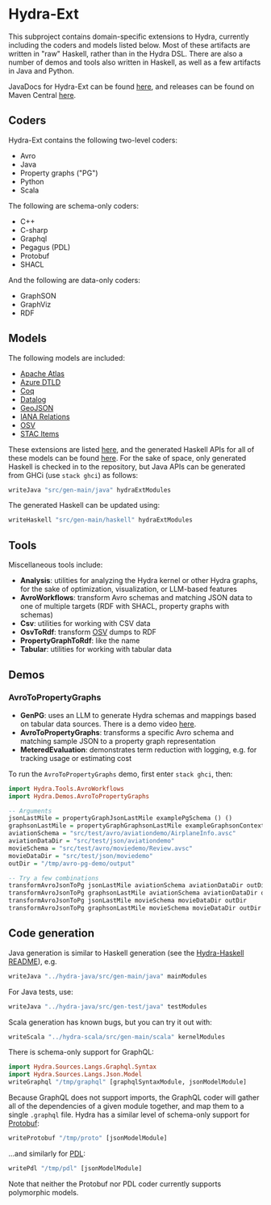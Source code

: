 # Hydra-Ext

This subproject contains domain-specific extensions to Hydra, currently
including the coders and models listed below.
Most of these artifacts are written in "raw" Haskell, rather than in the Hydra
DSL.
There are also a number of demos and tools also written in Haskell, as well as
a few artifacts in Java and Python.

JavaDocs for Hydra-Ext can be found [here](https://categoricaldata.github.io/hydra/hydra-ext/javadoc),
and releases can be found on Maven Central [here](https://central.sonatype.com/artifact/net.fortytwo.hydra/hydra-ext).

## Coders

Hydra-Ext contains the following two-level coders:
* Avro
* Java
* Property graphs ("PG")
* Python
* Scala

The following are schema-only coders:
* C++
* C-sharp
* Graphql
* Pegagus (PDL)
* Protobuf
* SHACL

And the following are data-only coders:
* GraphSON
* GraphViz
* RDF

## Models

The following models are included:
* [Apache Atlas](https://github.com/CategoricalData/hydra/blob/main/hydra-ext/src/main/haskell/Hydra/Models/Atlas.hs)
* [Azure DTLD](https://github.com/CategoricalData/hydra/blob/main/hydra-ext/src/main/haskell/Hydra/Models/AzureDtld.hs)
* [Coq](https://github.com/CategoricalData/hydra/blob/main/hydra-ext/src/main/haskell/Hydra/Models/Coq.hs)
* [Datalog](https://github.com/CategoricalData/hydra/blob/main/hydra-ext/src/main/haskell/Hydra/Models/Datalog.hs)
* [GeoJSON](https://github.com/CategoricalData/hydra/blob/main/hydra-ext/src/main/haskell/Hydra/Models/GeoJson.hs)
* [IANA Relations](https://github.com/CategoricalData/hydra/blob/main/hydra-ext/src/main/haskell/Hydra/Models/IanaRelations.hs)
* [OSV](https://github.com/CategoricalData/hydra/blob/main/hydra-ext/src/main/haskell/Hydra/Models/Osv.hs)
* [STAC Items](https://github.com/CategoricalData/hydra/blob/main/hydra-ext/src/main/haskell/Hydra/Models/StacItems.hs)

These extensions are listed [here](https://github.com/CategoricalData/hydra/blob/main/hydra-ext/src/main/haskell/Hydra/Extensions.hs),
and the generated Haskell APIs for all of these models can be found [here](https://github.com/CategoricalData/hydra/tree/main/hydra-ext/src/gen-main/haskell).
For the sake of space, only generated Haskell is checked in to the repository, but Java APIs can be generated from GHCi (use `stack ghci`) as follows:

```haskell
writeJava "src/gen-main/java" hydraExtModules
```

The generated Haskell can be updated using:

```haskell
writeHaskell "src/gen-main/haskell" hydraExtModules
```

## Tools

Miscellaneous tools include:
* **Analysis**: utilities for analyzing the Hydra kernel or other Hydra graphs, for the sake of optimization, visualization, or LLM-based features
* **AvroWorkflows**: transform Avro schemas and matching JSON data to one of multiple targets (RDF with SHACL, property graphs with schemas)
* **Csv**: utilities for working with CSV data
* **OsvToRdf**: transform [OSV](https://osv.dev) dumps to RDF
* **PropertyGraphToRdf**: like the name
* **Tabular**: utilities for working with tabular data

## Demos

### AvroToPropertyGraphs

* **GenPG**: uses an LLM to generate Hydra schemas and mappings based on tabular data sources. There is a demo video [here](https://drive.google.com/file/d/10HCElcG7n0tprOTdtX4bSa5yWYs08nV-/view?usp=sharing).
* **AvroToPropertyGraphs**: transforms a specific Avro schema and matching sample JSON to a property graph representation
* **MeteredEvaluation**: demonstrates term reduction with logging, e.g. for tracking usage or estimating cost

To run the `AvroToPropertyGraphs` demo, first enter `stack ghci`, then:

```haskell
import Hydra.Tools.AvroWorkflows
import Hydra.Demos.AvroToPropertyGraphs

-- Arguments
jsonLastMile = propertyGraphJsonLastMile examplePgSchema () ()
graphsonLastMile = propertyGraphGraphsonLastMile exampleGraphsonContext examplePgSchema () ()
aviationSchema = "src/test/avro/aviationdemo/AirplaneInfo.avsc"
aviationDataDir = "src/test/json/aviationdemo"
movieSchema = "src/test/avro/moviedemo/Review.avsc"
movieDataDir = "src/test/json/moviedemo"
outDir = "/tmp/avro-pg-demo/output"

-- Try a few combinations
transformAvroJsonToPg jsonLastMile aviationSchema aviationDataDir outDir
transformAvroJsonToPg graphsonLastMile aviationSchema aviationDataDir outDir
transformAvroJsonToPg jsonLastMile movieSchema movieDataDir outDir
transformAvroJsonToPg graphsonLastMile movieSchema movieDataDir outDir
```

## Code generation

Java generation is similar to Haskell generation (see the [Hydra-Haskell README](https://github.com/CategoricalData/hydra/blob/main/hydra-haskell/README.md)), e.g.

```haskell
writeJava "../hydra-java/src/gen-main/java" mainModules
```

For Java tests, use:

```haskell
writeJava "../hydra-java/src/gen-test/java" testModules
```

Scala generation has known bugs, but you can try it out with:

```haskell
writeScala "../hydra-scala/src/gen-main/scala" kernelModules
```

There is schema-only support for GraphQL:

```haskell
import Hydra.Sources.Langs.Graphql.Syntax
import Hydra.Sources.Langs.Json.Model
writeGraphql "/tmp/graphql" [graphqlSyntaxModule, jsonModelModule]
```

Because GraphQL does not support imports, the GraphQL coder will gather all of the dependencies of a given module together,
and map them to a single `.graphql` file.
Hydra has a similar level of schema-only support for [Protobuf](https://protobuf.dev/):

```haskell
writeProtobuf "/tmp/proto" [jsonModelModule]
```

...and similarly for [PDL](https://linkedin.github.io/rest.li/pdl_schema):

```haskell
writePdl "/tmp/pdl" [jsonModelModule]
```

Note that neither the Protobuf nor PDL coder currently supports polymorphic models.
